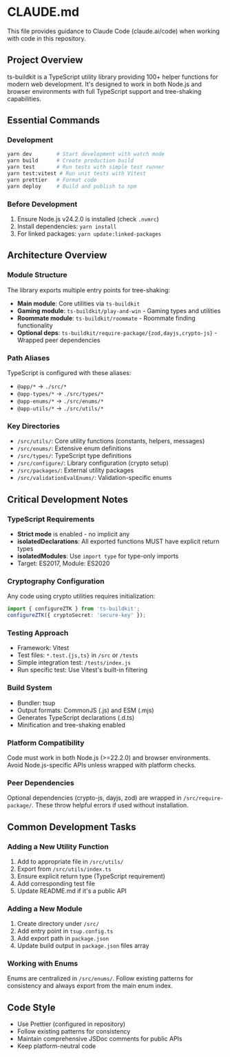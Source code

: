 # CLAUDE.md

This file provides guidance to Claude Code (claude.ai/code) when working with code in this repository.

## Project Overview

ts-buildkit is a TypeScript utility library providing 100+ helper functions for modern web development. It's designed to work in both Node.js and browser environments with full TypeScript support and tree-shaking capabilities.

## Essential Commands

### Development

```bash
yarn dev        # Start development with watch mode
yarn build      # Create production build
yarn test       # Run tests with simple test runner
yarn test:vitest # Run unit tests with Vitest
yarn prettier   # Format code
yarn deploy     # Build and publish to npm
```

### Before Development

1. Ensure Node.js v24.2.0 is installed (check `.nvmrc`)
2. Install dependencies: `yarn install`
3. For linked packages: `yarn update:linked-packages`

## Architecture Overview

### Module Structure

The library exports multiple entry points for tree-shaking:

- **Main module**: Core utilities via `ts-buildkit`
- **Gaming module**: `ts-buildkit/play-and-win` - Gaming types and utilities
- **Roommate module**: `ts-buildkit/roommate` - Roommate finding functionality
- **Optional deps**: `ts-buildkit/require-package/{zod,dayjs,crypto-js}` - Wrapped peer dependencies

### Path Aliases

TypeScript is configured with these aliases:

- `@app/*` → `./src/*`
- `@app-types/*` → `./src/types/*`
- `@app-enums/*` → `./src/enums/*`
- `@app-utils/*` → `./src/utils/*`

### Key Directories

- `/src/utils/`: Core utility functions (constants, helpers, messages)
- `/src/enums/`: Extensive enum definitions
- `/src/types/`: TypeScript type definitions
- `/src/configure/`: Library configuration (crypto setup)
- `/src/packages/`: External utility packages
- `/src/validationEvalEnums/`: Validation-specific enums

## Critical Development Notes

### TypeScript Requirements

- **Strict mode** is enabled - no implicit any
- **isolatedDeclarations**: All exported functions MUST have explicit return types
- **isolatedModules**: Use `import type` for type-only imports
- Target: ES2017, Module: ES2020

### Cryptography Configuration

Any code using crypto utilities requires initialization:

```typescript
import { configureZTK } from 'ts-buildkit';
configureZTK({ cryptoSecret: 'secure-key' });
```

### Testing Approach

- Framework: Vitest
- Test files: `*.test.{js,ts}` in `/src` or `/tests`
- Simple integration test: `/tests/index.js`
- Run specific test: Use Vitest's built-in filtering

### Build System

- Bundler: tsup
- Output formats: CommonJS (.js) and ESM (.mjs)
- Generates TypeScript declarations (.d.ts)
- Minification and tree-shaking enabled

### Platform Compatibility

Code must work in both Node.js (>=22.2.0) and browser environments. Avoid Node.js-specific APIs unless wrapped with platform checks.

### Peer Dependencies

Optional dependencies (crypto-js, dayjs, zod) are wrapped in `/src/require-package/`. These throw helpful errors if used without installation.

## Common Development Tasks

### Adding a New Utility Function

1. Add to appropriate file in `/src/utils/`
2. Export from `/src/utils/index.ts`
3. Ensure explicit return type (TypeScript requirement)
4. Add corresponding test file
5. Update README.md if it's a public API

### Adding a New Module

1. Create directory under `/src/`
2. Add entry point in `tsup.config.ts`
3. Add export path in `package.json`
4. Update build output in `package.json` files array

### Working with Enums

Enums are centralized in `/src/enums/`. Follow existing patterns for consistency and always export from the main enum index.

## Code Style

- Use Prettier (configured in repository)
- Follow existing patterns for consistency
- Maintain comprehensive JSDoc comments for public APIs
- Keep platform-neutral code
